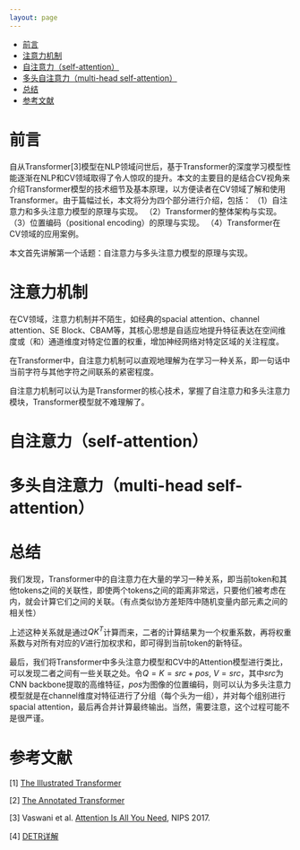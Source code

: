 ```yaml
---
layout: page
---
```


- [前言](#前言)
- [注意力机制](#注意力机制)
- [自注意力（self-attention）](#自注意力self-attention)
- [多头自注意力（multi-head self-attention）](#多头自注意力multi-head-self-attention)
- [总结](#总结)
- [参考文献](#参考文献)

# 前言
自从Transformer[3]模型在NLP领域问世后，基于Transformer的深度学习模型性能逐渐在NLP和CV领域取得了令人惊叹的提升。本文的主要目的是结合CV视角来介绍Transformer模型的技术细节及基本原理，以方便读者在CV领域了解和使用Transformer。由于篇幅过长，本文将分为四个部分进行介绍，包括：
（1）自注意力和多头注意力模型的原理与实现。
（2）Transformer的整体架构与实现。
（3）位置编码（positional encoding）的原理与实现。
（4）Transformer在CV领域的应用案例。

本文首先讲解第一个话题：自注意力与多头注意力模型的原理与实现。

# 注意力机制
在CV领域，注意力机制并不陌生，如经典的spacial attention、channel attention、SE Block、CBAM等，其核心思想是自适应地提升特征表达在空间维度或（和）通道维度对特定位置的权重，增加神经网络对特定区域的关注程度。

在Transformer中，自注意力机制可以直观地理解为在学习一种关系，即一句话中当前字符与其他字符之间联系的紧密程度。

自注意力机制可以认为是Transformer的核心技术，掌握了自注意力和多头注意力模块，Transformer模型就不难理解了。

# 自注意力（self-attention）


# 多头自注意力（multi-head self-attention）
# 总结
我们发现，Transformer中的自注意力在大量的学习一种关系，即当前token和其他tokens之间的关联性，即使两个tokens之间的距离非常远，只要他们被考虑在内，就会计算它们之间的关联。（有点类似协方差矩阵中随机变量内部元素之间的相关性）

上述这种关系就是通过$QK^T$计算而来，二者的计算结果为一个权重系数，再将权重系数与对所有对应的$V$进行加权求和，即可得到当前token的新特征。

最后，我们将Transformer中多头注意力模型和CV中的Attention模型进行类比，可以发现二者之间有一些关联之处。令$Q=K=src+pos$, $V=src$，其中$src$为CNN backbone提取的高维特征，$pos$为图像的位置编码，则可以认为多头注意力模型就是在channel维度对特征进行了分组（每个头为一组），并对每个组别进行spacial attention，最后再合并计算最终输出。当然，需要注意，这个过程可能不是很严谨。


# 参考文献
[1] [The Illustrated Transformer](https://jalammar.github.io/illustrated-transformer/)

[2] [The Annotated Transformer](http://nlp.seas.harvard.edu/2018/04/03/attention.html)

[3] Vaswani et al. [Attention Is All You Need](https://arxiv.org/abs/1706.03762), NIPS 2017.

[4] [DETR详解](https://zhuanlan.zhihu.com/p/386579206)